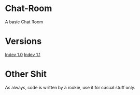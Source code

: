 # Chat-Room
A basic Chat Room

# Versions
[Indev 1.0](https://github.com/Dev-023/Chat-Room/tree/indev-1.0)
[Indev 1.1](https://github.com/Dev-023/Chat-Room/tree/indev-1.1)

# Other Shit
As always, code is written by a rookie, use it for casual stuff only.
